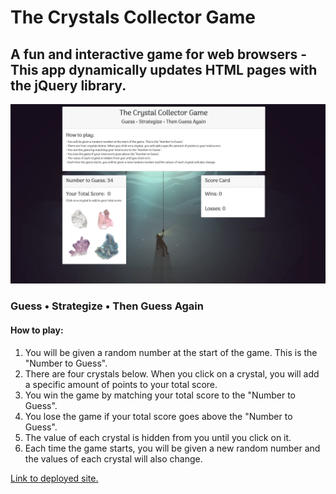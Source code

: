 # The Crystals Collector Game

## A fun and interactive game for web browsers - This app dynamically updates HTML pages with the jQuery library.

![Image of Crystal Collector Game Landing Page](https://github.com/swissfink/Unit-4-Game/blob/master/assets/images/crystal-game-featured-image.png)

### Guess • Strategize • Then Guess Again

#### How to play:
1. You will be given a random number at the start of the game. This is the "Number to Guess".
2. There are four crystals below. When you click on a crystal, you will add a specific amount of points to your total score.
3. You win the game by matching your total score to the "Number to Guess".
4. You lose the game if your total score goes above the "Number to Guess".
5. The value of each crystal is hidden from you until you click on it.
6. Each time the game starts, you will be given a new random number and the values of each crystal will also change.


[Link to deployed site.](https://swissfink.github.io/Unit-4-Game/)